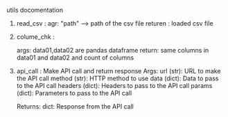 utils docomentation 
1. read_csv :
    agr: "path" --> path of the csv file 
    returen : loaded csv file 

2. colume_chk : 
   
    args: data01,data02 are pandas dataframe
    return: same columns in data01 and data02 and count of columns
    
3. api_call :
    Make API call and return response
    Args:
        url (str): URL to make the API call
        method (str): HTTP method to use
        data (dict): Data to pass to the API call
        headers (dict): Headers to pass to the API call
        params (dict): Parameters to pass to the API call

    Returns:
        dict: Response from the API call